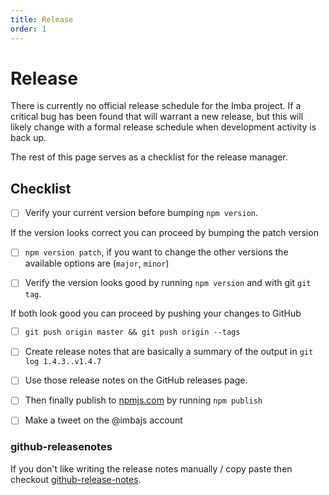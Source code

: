 ```yaml
---
title: Release
order: 1
---
```


# Release

There is currently no official release schedule for the Imba project. If a critical bug has been found
that will warrant a new release, but this will likely change with a formal release schedule when development
activity is back up.

The rest of this page serves as a checklist for the release manager.

## Checklist

- [ ] Verify your current version before bumping `npm version`.

If the version looks correct you can proceed by bumping the patch version

- [ ] `npm version patch`, if you want to change the other versions the available options are (`major`, `minor`)

- [ ] Verify the version looks good by running `npm version` and with git `git tag`.

If both look good you can proceed by pushing your changes to GitHub

- [ ] `git push origin master && git push origin --tags`

- [ ] Create release notes that are basically a summary of the output in `git log 1.4.3..v1.4.7`

- [ ] Use those release notes on the GitHub releases page.

- [ ] Then finally publish to [npmjs.com](https://www.npmjs.com/package/imba) by running `npm publish`

- [ ] Make a tweet on the @imbajs account

### github-releasenotes

If you don't like writing the release notes manually / copy paste then checkout [github-release-notes](https://github.com/github-tools/github-release-notes).

